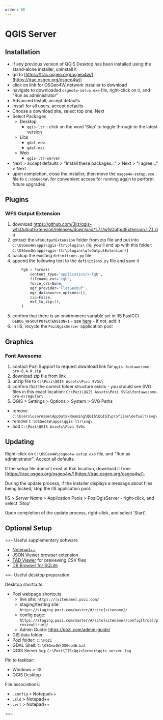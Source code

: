 ```yaml
---
order: 90
---
```


# QGIS Server

## Installation

* if any previous version of QGIS Desktop has been installed using the stand-alone installer, uninstall it
* go to [https://trac.osgeo.org/osgeo4w/](https://trac.osgeo.org/osgeo4w/)
* click on link for OSGeo4W network installer to download
* navigate to downloaded `osgeo4w-setup.exe` file, right-click on it, and "Run as administrator"
* Advanced Install, accept defaults
* Install for all users, accept defaults
* Choose a download site, select top one, Next
* Select Packages
  * Desktop
    * `qgis-ltr` - click on the word 'Skip' to toggle through to the latest version
  * Libs
    * `gdal-ecw`
    * `gdal-mss`
  * Web
    * `qgis-ltr-server`
* Next > accept defaults > "Install these packages..." > Next > "I agree..." > Next
* upon completion, close the installer, then move the `osgeo4w-setup.exe` file to `C:\OSGeo4W\` for convenient access for running again to perform future upgrades

## Plugins

### WFS Output Extension

1. download https://github.com/3liz/qgis-wfsOutputExtension/releases/download/1.7.1/wfsOutputExtension.1.7.1.zip
2. extract the `wfsOutputExtension` folder from zip file and put into `C:\OSGeo4W\apps\qgis-ltr\plugins\` (ie, you'll end up with this folder: `C:\OSGeo4W\apps\qgis-ltr\plugins\wfsOutputExtension\`)
3. backup the existing `definitions.py` file
4. append the following text to the `definitions.py` file and save it
    ```python
        Fgb = Format(
            content_type='application/x-fgb',
            filename_ext='fgb',
            force_crs=None,
            ogr_provider='FlatGeobuf',
            ogr_datasource_options=(),
            zip=False,
            ext_to_zip=(),
        )
    ```
5. confirm that there is an environment variable set in IIS FastCGI `DEBUG_WFSOUTPUTEXTENSION=1` - see [here](iis.md#configure-environment-variables) - if not, add it
5. in IIS, recycle the `PoziQgisServer` application pool

## Graphics

### Font Awesome

1. contact Pozi Support to request download link for `qgis-fontawesome-pro-6.4.0.zip`
2. download zip file from link
3. unzip file to `C:\Pozi\QGIS Assets\Pozi SVGs\`
4. confirm that the correct folder structure exists - you should see SVG files in this exact location: `C:\Pozi\QGIS Assets\Pozi SVGs\fontawesome-pro-6\regular\`
5. QGIS > Settings > Options > System > SVG Paths
  - remove `C:\Users\username\AppData\Roaming\QGIS\QGIS3\profiles\default\svg\`
  - remove `C:\OSGeo4W\apps\qgis-ltr\svg\`
  - add `C:\Pozi\QGIS Assets\Pozi SVGs`

## Updating

Right-click on `C:\OSGeo4W\osgeo4w-setup.exe` file, and "Run as administrator". Accept all defaults.

If the setup file doesn't exist at that location, download it from [https://trac.osgeo.org/osgeo4w/](https://trac.osgeo.org/osgeo4w/).

During the update process, if the installer displays a message about files being locked, stop the IIS application pool.

IIS > *Server Name* > Application Pools > PoziQgisServer - right-click, and select 'Stop'

Upon completion of the update process, right-click, and select 'Start'.

## Optional Setup

==- Useful supplementary software

* [Notepad++](https://notepad-plus-plus.org/downloads/)
* [JSON Viewer browser extension](https://chrome.google.com/webstore/detail/json-viewer/gbmdgpbipfallnflgajpaliibnhdgobh/)
* [TAD Viewer](https://www.tadviewer.com/) for previewing CSV files
* [DB Browser for SQLite](https://sqlitebrowser.org/dl/)

==- Useful desktop preparation

Desktop shortcuts:

* Pozi webpage shortcuts
  * live site: `https://[sitename].pozi.com/`
  * staging/testing site: `https://staging.pozi.com/master/#/site[sitename]/`
  * config page: `https://staging.pozi.com/master/#/site[sitename]/config[true]/preview[true]/`
  * Admin Guide: https://pozi.com/admin-guide/
* GIS data folder
* Pozi folder: `C:\Pozi`
* GDAL Shell: `C:\OSGeo4W\OSGeo4W.bat`
* QGIS Server log: `C:\Pozi\IIS\QgisServer\qgis_server.log`

Pin to taskbar:

* Windows > IIS
* QGIS Desktop

File associations:

* `.config` > Notepad++
* `.sld` > Notepad++
* `.vrt` > Notepad++

==-

